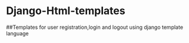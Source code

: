 # Django-Html-templates
##Templates for user registration,login and logout
using django template language
